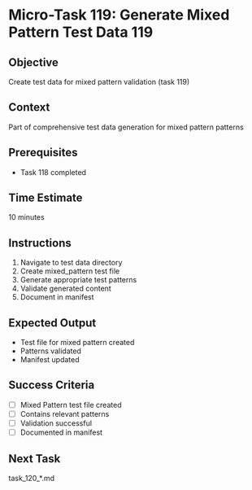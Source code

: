 # Micro-Task 119: Generate Mixed Pattern Test Data 119

## Objective
Create test data for mixed pattern validation (task 119)

## Context
Part of comprehensive test data generation for mixed pattern patterns

## Prerequisites
- Task 118 completed

## Time Estimate
10 minutes

## Instructions
1. Navigate to test data directory
2. Create mixed_pattern test file
3. Generate appropriate test patterns
4. Validate generated content
5. Document in manifest

## Expected Output
- Test file for mixed pattern created
- Patterns validated
- Manifest updated

## Success Criteria
- [ ] Mixed Pattern test file created
- [ ] Contains relevant patterns
- [ ] Validation successful
- [ ] Documented in manifest

## Next Task
task_120_*.md
